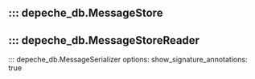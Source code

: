 ::: depeche_db.MessageStore
---
::: depeche_db.MessageStoreReader
---
::: depeche_db.MessageSerializer
    options:
      show_signature_annotations: true
